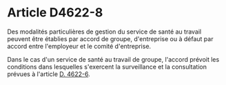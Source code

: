 # Article D4622-8

Des modalités particulières de gestion du service de santé au travail peuvent être établies par accord de groupe, d'entreprise ou à défaut par accord entre l'employeur et le comité d'entreprise. 
  
  
Dans le cas d'un service de santé au travail de groupe, l'accord prévoit les conditions dans lesquelles s'exercent la surveillance et la consultation prévues à l'article [D. 4622-6][1].

 [1]: /affichCodeArticle.do?cidTexte=LEGITEXT000006072050&idArticle=LEGIARTI000018492777&dateTexte=&categorieLien=cid